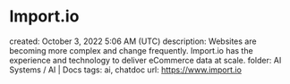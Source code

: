 # Import.io

created: October 3, 2022 5:06 AM (UTC)
description: Websites are becoming more complex and change frequently. Import.io has the experience and technology to deliver eCommerce data at scale.
folder: AI Systems / AI | Docs
tags: ai, chatdoc
url: https://www.import.io